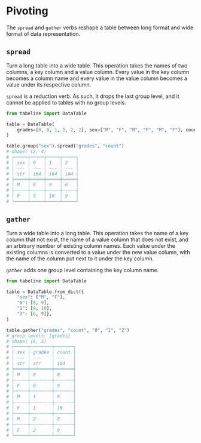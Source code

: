 # Pivoting

The `spread` and `gather` verbs reshape a table between long format and wide format of data representation.

## `spread`

Turn a long table into a wide table. This operation takes the names of two columns, a key column and a value column. Every value in the key column becomes a column name and every value in the value column becomes a value under its respective column.

`spread` is a reduction verb. As such, it drops the last group level, and it cannot be applied to tables with no group levels.

```python
from tabeline import DataTable

table = DataTable(
    grades=[0, 0, 1, 1, 2, 2], sex=["M", "F", "M", "F", "M", "F"], count=[8, 9, 9, 10, 6, 9]
)

table.group("sex").spread("grades", "count")
# shape: (2, 4)
# ┌─────┬─────┬─────┬─────┐
# │ sex ┆ 0   ┆ 1   ┆ 2   │
# │ --- ┆ --- ┆ --- ┆ --- │
# │ str ┆ i64 ┆ i64 ┆ i64 │
# ╞═════╪═════╪═════╪═════╡
# │ M   ┆ 8   ┆ 9   ┆ 6   │
# ├╌╌╌╌╌┼╌╌╌╌╌┼╌╌╌╌╌┼╌╌╌╌╌┤
# │ F   ┆ 9   ┆ 10  ┆ 9   │
# └─────┴─────┴─────┴─────┘
```

## `gather`

Turn a wide table into a long table. This operation takes the name of a key column that not exist, the name of a value column that does not exist, and an arbitrary number of existing column names. Each value under the existing columns is converted to a value under the new value column, with the name of the column put next to it under the key column.

`gather` adds one group level containing the key column name.

```python
from tabeline import DataTable

table = DataTable.from_dict({
    "sex": ["M", "F"],
    "0": [8, 9],
    "1": [9, 10],
    "2": [6, 9]},
)

table.gather("grades", "count", "0", "1", "2")
# group levels: [grades]
# shape: (6, 3)
# ┌─────┬────────┬───────┐
# │ sex ┆ grades ┆ count │
# │ --- ┆ ---    ┆ ---   │
# │ str ┆ str    ┆ i64   │
# ╞═════╪════════╪═══════╡
# │ M   ┆ 0      ┆ 8     │
# ├╌╌╌╌╌┼╌╌╌╌╌╌╌╌┼╌╌╌╌╌╌╌┤
# │ F   ┆ 0      ┆ 9     │
# ├╌╌╌╌╌┼╌╌╌╌╌╌╌╌┼╌╌╌╌╌╌╌┤
# │ M   ┆ 1      ┆ 9     │
# ├╌╌╌╌╌┼╌╌╌╌╌╌╌╌┼╌╌╌╌╌╌╌┤
# │ F   ┆ 1      ┆ 10    │
# ├╌╌╌╌╌┼╌╌╌╌╌╌╌╌┼╌╌╌╌╌╌╌┤
# │ M   ┆ 2      ┆ 6     │
# ├╌╌╌╌╌┼╌╌╌╌╌╌╌╌┼╌╌╌╌╌╌╌┤
# │ F   ┆ 2      ┆ 9     │
# └─────┴────────┴───────┘
```
